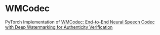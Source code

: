 # WMCodec
PyTorch Implementation of [WMCodec: End-to-End Neural Speech Codec with Deep Watermarking for Authenticity Verification](https://arxiv.org/abs/2409.12121)
